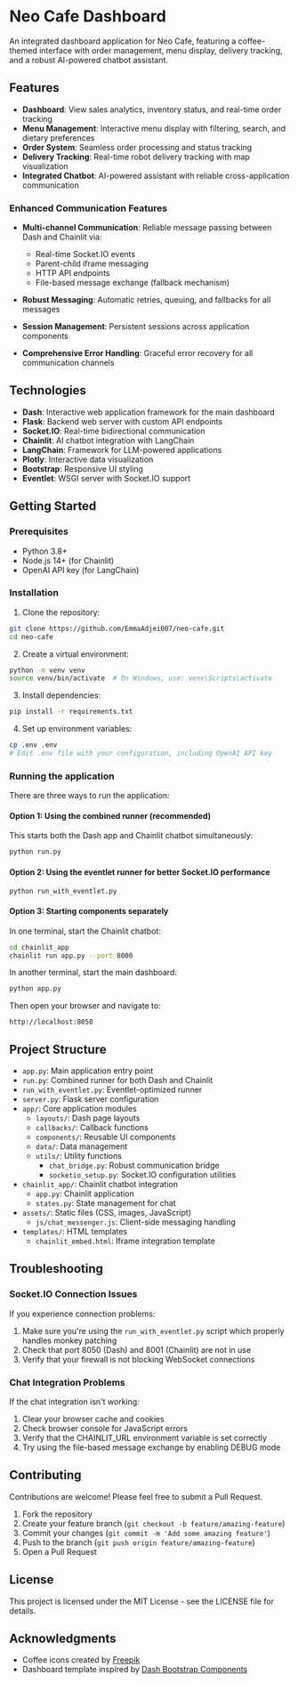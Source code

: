 # Neo Cafe Dashboard

An integrated dashboard application for Neo Cafe, featuring a coffee-themed interface with order management, menu display, delivery tracking, and a robust AI-powered chatbot assistant.

## Features

- **Dashboard**: View sales analytics, inventory status, and real-time order tracking
- **Menu Management**: Interactive menu display with filtering, search, and dietary preferences
- **Order System**: Seamless order processing and status tracking
- **Delivery Tracking**: Real-time robot delivery tracking with map visualization
- **Integrated Chatbot**: AI-powered assistant with reliable cross-application communication

### Enhanced Communication Features

- **Multi-channel Communication**: Reliable message passing between Dash and Chainlit via:
  - Real-time Socket.IO events
  - Parent-child iframe messaging
  - HTTP API endpoints
  - File-based message exchange (fallback mechanism)
  
- **Robust Messaging**: Automatic retries, queuing, and fallbacks for all messages
- **Session Management**: Persistent sessions across application components
- **Comprehensive Error Handling**: Graceful error recovery for all communication channels

## Technologies

- **Dash**: Interactive web application framework for the main dashboard
- **Flask**: Backend web server with custom API endpoints
- **Socket.IO**: Real-time bidirectional communication
- **Chainlit**: AI chatbot integration with LangChain
- **LangChain**: Framework for LLM-powered applications
- **Plotly**: Interactive data visualization
- **Bootstrap**: Responsive UI styling
- **Eventlet**: WSGI server with Socket.IO support

## Getting Started

### Prerequisites

- Python 3.8+
- Node.js 14+ (for Chainlit)
- OpenAI API key (for LangChain)

### Installation

1. Clone the repository:
```bash
git clone https://github.com/EmmaAdjei007/neo-cafe.git
cd neo-cafe
```

2. Create a virtual environment:
```bash
python -m venv venv
source venv/bin/activate  # On Windows, use: venv\Scripts\activate
```

3. Install dependencies:
```bash
pip install -r requirements.txt
```

4. Set up environment variables:
```bash
cp .env .env
# Edit .env file with your configuration, including OpenAI API key
```

### Running the application

There are three ways to run the application:

#### Option 1: Using the combined runner (recommended)

This starts both the Dash app and Chainlit chatbot simultaneously:

```bash
python run.py
```

#### Option 2: Using the eventlet runner for better Socket.IO performance

```bash
python run_with_eventlet.py
```

#### Option 3: Starting components separately

In one terminal, start the Chainlit chatbot:
```bash
cd chainlit_app
chainlit run app.py --port 8000
```

In another terminal, start the main dashboard:
```bash
python app.py
```

Then open your browser and navigate to:
```
http://localhost:8050
```

## Project Structure

- `app.py`: Main application entry point
- `run.py`: Combined runner for both Dash and Chainlit
- `run_with_eventlet.py`: Eventlet-optimized runner
- `server.py`: Flask server configuration
- `app/`: Core application modules
  - `layouts/`: Dash page layouts
  - `callbacks/`: Callback functions
  - `components/`: Reusable UI components
  - `data/`: Data management
  - `utils/`: Utility functions
    - `chat_bridge.py`: Robust communication bridge
    - `socketio_setup.py`: Socket.IO configuration utilities
- `chainlit_app/`: Chainlit chatbot integration
  - `app.py`: Chainlit application
  - `states.py`: State management for chat
- `assets/`: Static files (CSS, images, JavaScript)
  - `js/chat_messenger.js`: Client-side messaging handling
- `templates/`: HTML templates
  - `chainlit_embed.html`: Iframe integration template

## Troubleshooting

### Socket.IO Connection Issues

If you experience connection problems:

1. Make sure you're using the `run_with_eventlet.py` script which properly handles monkey patching
2. Check that port 8050 (Dash) and 8001 (Chainlit) are not in use
3. Verify that your firewall is not blocking WebSocket connections

### Chat Integration Problems

If the chat integration isn't working:

1. Clear your browser cache and cookies
2. Check browser console for JavaScript errors
3. Verify that the CHAINLIT_URL environment variable is set correctly
4. Try using the file-based message exchange by enabling DEBUG mode

## Contributing

Contributions are welcome! Please feel free to submit a Pull Request.

1. Fork the repository
2. Create your feature branch (`git checkout -b feature/amazing-feature`)
3. Commit your changes (`git commit -m 'Add some amazing feature'`)
4. Push to the branch (`git push origin feature/amazing-feature`)
5. Open a Pull Request

## License

This project is licensed under the MIT License - see the LICENSE file for details.

## Acknowledgments

- Coffee icons created by [Freepik](https://www.freepik.com)
- Dashboard template inspired by [Dash Bootstrap Components](https://dash-bootstrap-components.opensource.faculty.ai/)